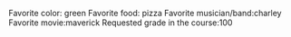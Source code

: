 Favorite color: green 
Favorite food: pizza
Favorite musician/band:charley 
Favorite movie:maverick
Requested grade in the course:100 
